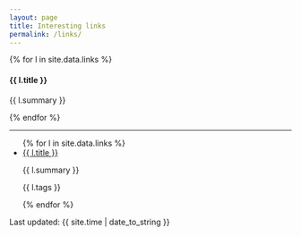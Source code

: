 ```yaml
---
layout: page
title: Interesting links
permalink: /links/
---
```



{% for l in site.data.links %}
<div class="md-col-6 mb2">
  <div class="overflow-hidden bg-white border rounded">
    <div class="p1 white bg-blue">
      <h4 class="m0">{{ l.title }}</h1>
    </div>
    <div class="p1">
      <p class="m0">{{ l.summary }}</p>
    </div>
  </div>
</div>
{% endfor %}

<hr>

<ul>
  {% for l in site.data.links %}
    <li>
      <a href="{{ l.url }}">{{ l.title }}</a>
      <p>{{ l.summary }}</p>
      <p class="h6">{{ l.tags }}</p>
    </li>
  {% endfor %}
</ul>

Last updated: {{ site.time | date_to_string }}
